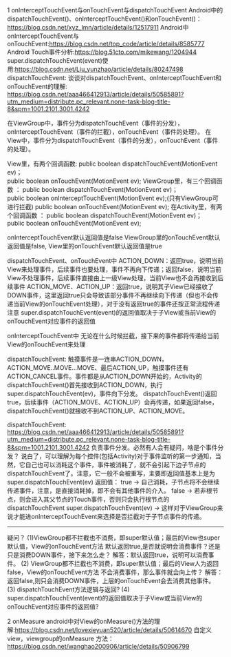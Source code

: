 1 onInterceptTouchEvent与onTouchEvent与dispatchTouchEvent
Android中的dispatchTouchEvent()、onInterceptTouchEvent()和onTouchEvent()：
https://blog.csdn.net/xyz_lmn/article/details/12517911
Android中onInterceptTouchEvent与onTouchEvent:https://blog.csdn.net/top_code/article/details/8585777
Android Touch事件分析:https://blog.51cto.com/mikewang/1204944
super.dispatchTouchEvent(event)使用:https://blog.csdn.net/Liu_yunzhao/article/details/80247498
dispatchTouchEvent:
谈谈对dispatchTouchEvent、onInterceptTouchEvent和onTouchEvent的理解:
https://blog.csdn.net/aaa466412913/article/details/50585891?utm_medium=distribute.pc_relevant.none-task-blog-title-8&spm=1001.2101.3001.4242

在ViewGroup中，事件分为dispatchTouchEvent（事件的分发），onInterceptTouchEvent（事件的拦截），onTouchEvent（事件的处理）。
在View中，事件分为dispatchTouchEvent（事件的分发），onTouchEvent（事件的处理）。

View里，有两个回调函数:
public boolean dispatchTouchEvent(MotionEvent ev)；  
public boolean onTouchEvent(MotionEvent ev);
ViewGroup里，有三个回调函数 ：
public boolean dispatchTouchEvent(MotionEvent ev)；  
public boolean onInterceptTouchEvent(MotionEvent ev);(只有ViewGroup可进行拦截)
public boolean onTouchEvent(MotionEvent ev);
在Activity里，有两个回调函数 ：
public boolean dispatchTouchEvent(MotionEvent ev)；  
public boolean onTouchEvent(MotionEvent ev);

onInterceptTouchEvent默认返回值是false
ViewGroup里的onTouchEvent默认返回值是false, View里的onTouchEvent默认返回值是true

dispatchTouchEvent、onTouchEvent中
ACTION_DOWN：返回true，说明当前View来处理事件，后续事件也要处理，事件不再向下传递；返回false，说明当前View不处理事件，后续事件直接由上一级View处理，当前View也不会再接收到后续事件
ACTION_MOVE、ACTION_UP：返回true，说明其子View已经接收了DOWN事件，这里返回true只会导致该部分事件不再继续向下传递（但也不会传递当前View的onTouchEvent处理），对于没有返回true的事件还按正常流程传递
注意
super.dispatchTouchEvent(event)的返回值取决于子View或当前View的onTouchEvent对应事件的返回值

onInterceptTouchEvent中
无论在什么时候拦截，接下来的事件都将传递给当前View的onTouchEvent来处理

dispatchTouchEvent:
 触摸事件是一连串ACTION_DOWN，ACTION_MOVE..MOVE…MOVE、最后ACTION_UP，触摸事件还有ACTION_CANCEL事件。事件都是从ACTION_DOWN开始的，Activity的dispatchTouchEvent()首先接收到ACTION_DOWN，执行super.dispatchTouchEvent(ev)，事件向下分发。
    dispatchTouchEvent()返回true，后续事件（ACTION_MOVE、ACTION_UP）会再传递，如果返回false，dispatchTouchEvent()就接收不到ACTION_UP、ACTION_MOVE。

dispatchTouchEvent:
https://blog.csdn.net/aaa466412913/article/details/50585891?utm_medium=distribute.pc_relevant.none-task-blog-title-8&spm=1001.2101.3001.4242
    负责事件分发。必然有人会有疑问，啥是个事件分发？ 说白了，可以理解为每个控件(包括Activity)对于事件监听的第一步通知，当然，它自己也可以消耗这个事件，事件被消耗了，就不会引起下边子节点的dispatchTouchEvent了。注意，它一般不会被重写，主要即返回值基本上是为  super.dispatchTouchEvent(ev)
     返回值：
          true -> 自己消耗，子节点将不会继续传递事件，注意，是直接消耗掉，即不会有其他事件的介入。
          false -> 若非根节点，则会进入其父节点的Touch事件，否则只会执行根节点的dispatchTouchEvent
          super.dispatchTouchEvent(ev) -> 这样对于ViewGroup来说才能进onInterceptTouchEvent来选择是否拦截对于子节点事件的传递。

***
疑问？
(1)ViewGroup都不拦截也不消费，即super默认值；最后的View也super默认值，View的onTouchEvent方法
默认返回true,是否就说明会消费事件？还是只是消费DOWN事件，接下来怎么走？
解答：默认返回true，说明可以消费事件。
(2) ViewGroup都不拦截也不消费，即super默认值；最后的View人为返回false，View的onTouchEvent方法
不会消费事件，那么事件就会向上传？
解答：返回false,则只会消费DOWN事件，上层的onTouchEvent会去消费其他事件。
(3) dispatchTouchEvent方法逻辑与返回?
(4) super.dispatchTouchEvent(event)的返回值取决于子View或当前View的onTouchEvent对应事件的返回值?

2 onMeasure
android中对View的onMeasure()方法的理解:https://blog.csdn.net/lovexieyuan520/article/details/50614670
自定义view，viewgroup的onMeasure 方法：https://blog.csdn.net/wanghao200906/article/details/50906799